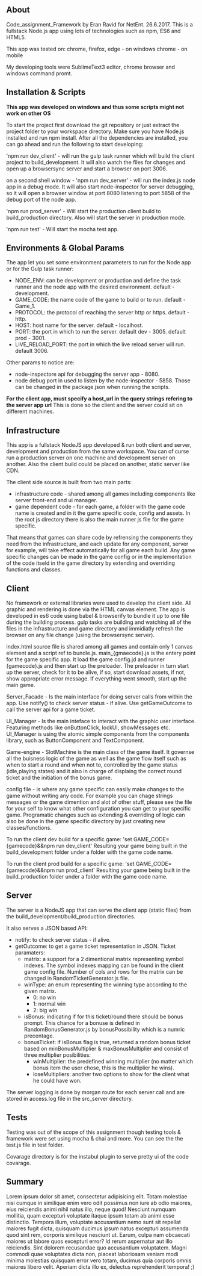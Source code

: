 ## About

Code_assignment_Framework by Eran Ravid for NetEnt. 26.6.2017.
This is a fullstack Node.js app using lots of technologies such as npm, ES6 and HTML5. 

This app was tested on: 
	chrome, firefox, edge - on windows
	chrome - on mobile

My developing tools were SublimeText3 editor, chrome browser and windows command promt.

## Installation & Scripts

**This app was developed on windows and thus some scripts might not work on other OS**

To start the project first download the git repository or just extract the project folder to your workspace directory. 
Make sure you have Node.js installed and run npm install.
After all the dependencies are installed, you can go ahead and run the following to start developing:

'npm run dev_client' - 
will run the gulp task runner which will build the client project to build_development.
It will also watch the files for changes and open up a browsersync server and start a browser on port 3006.

on a second shell window -
'npm run dev_server' - 
will run the index.js node app in a debug mode. 
It will also start node-inspector for server debugging, so it will open a browser window at port 8080 listening to port 5858 of the debug port of the node app.

'npm run prod_server' - 
Will start the production client build to build_production directory.
Also will start the server in production mode.

'npm run test' - 
Will start the mocha test app.

## Environments & Global Params

The app let you set some environment parameters to run for the Node app or for the Gulp task runner:
- NODE_ENV: can be development or production and define the task runner and the node app with the desired environment. default - development.
- GAME_CODE: the name code of the game to build or to run. default - Game_1.
- PROTOCOL: the protocol of reaching the server http or https. default - http.
- HOST: host name for the server. default - localhost.
- PORT: the port in which to run the server. default dev - 3005. default prod - 3001.
- LIVE_RELOAD_PORT: the port in which the live reload server will run. default 3006.

Other params to notice are:
- node-inspectore api for debugging the server app - 8080.
- node debug port in used to listen by the node-inspector - 5858.
Those can be changed in the package.json when running the scripts.

**For the client app, must specify a host_url in the query strings refering to the server app url**
This is done so the client and the server could sit on different machines.

## Infrastructure

This app is a fullstack NodeJS app developed & run both client and server, development and production from the same workspace.
You can of curse run a production server on one machine and development server on another.
Also the client build could be placed on another, static server like CDN.

The client side source is built from two main parts:
- infrastructure code - shared among all games including components like server front-end and ui manager.
- game dependent code - for each game, a folder with the game code name is created and in it the game specific code, config and assets.
In the root js directory there is also the main runner js file for the game specific.

That means that games can share code by refrensing the components they need from the infrastructure, and each update for any component, server for example, will take effect automatically for all game each build.
Any game specific changes can be made in the game config or in the implementation of the code itseld in the game directory by extending and overriding functions and classes.

## Client

No framework or external libraries were used to develop the client side. 
All graphic and rendering is done via the HTML canvas element.
The app is developed in es6 code using babel & browserify to bundle it up to one file during the building process.
gulp tasks are building and watching all of the files in the infrastructure and game directory and immidiatly refresh the browser on any file change (using the browsersync server).

index.html source file is shared among all games and contain only 1 canvas element and a script ref to bundle.js.
main_{gmaecode}.js is the entery point for the game specific app. It load the game config.jd and runner {gamecode}.js and then start up the preloader.
The preloader in turn start up the server, check for it to be alive, if so, start download assets, if not, show appropriate error message.
If everything went smooth, start up the main game.

Server_Facade - 
Is the main interface for doing server calls from within the app.
Use notify() to check server status - if alive.
Use getGameOutcome to call the server api for a game ticket.

UI_Manager - 
Is the main inteface to interact with the graphic user interface. 
Featuring methods like onButtonClick, lockUI, showMessages etc.
UI_Manager is using the atomic simple components from the components library, such as ButtonComponent and TextComponent.

Game-engine - SlotMachine is the main class of the game itself. It governse all the buisness logic of the game as well as the game flow itself such as when to start a round and when not to, controlled by the game status (idle,playing states) and it also in charge of displaing the correct round ticket and the initiation of the bonus game.

config file - is where any game specific can easily make changes to the game without writing any code.
For example you can chage strings messages or the game dimention and alot of other stuff, please see the file for your self to know what other configuration you can get to your specific game. Programatic changes such as extending & overriding of logic can also be done in the game specific directory by just creating new classes/functions.

To run the client dev build for a specific game:
'set GAME_CODE={gamecode}&&npm run dev_client'
Resulting your game being built in the build_development folder under a folder with the game code name.

To run the client prod build for a specific game:
'set GAME_CODE={gamecode}&&npm run prod_client'
Resulting your game being built in the build_production folder under a folder with the game code name.

## Server

The server is a NodeJS app that can serve the client app (static files) from the build_development/build_production directories.

It also serves a JSON based API:
- notify: to check server status - if alive.
- getOutcome: to get a game ticket representation in JSON.
	Ticket paramaters:
	- matrix: a support for a 2 dimentional matrix representing symbol indexes. The symbol indexes mapping can be found in the client game config file. Number of cols and rows for the matrix can be changed in RandomTicketGenerator.js file.
	- winType: an enum representing the winning type according to the given matrix.
		- 0: no win
		- 1: normal win
		- 2: big win
	- isBonus: indicating if for this ticket/round there should be bonus prompt. This chance for a bonuse is defined in RandomBonusGenerator.js by bonusPossibility which is a numric precentage.
	- bonusTicket: if isBonus flag is true, returned a random bonus ticket based on minBonusMultiplier & maxBonusMultiplier and consist of three multiplier posibilities:
		- winMultiplier: the predefined winning multiplier (no matter which bonus item the user chose, this is the multiplier he wins).
		- loseMultipliers: another two options to show for the client what he could have won.

The server logging is done by morgan route for each server call and are stored in access.log file in the src_server directory.

## Tests

Testing was out of the scope of this assignment though testing tools & framework were set using mocha & chai and more.
You can see the the test.js file in test folder.

Covarage directory is for the instabul plugin to serve pretty ui of the code covarage.

## Summary

Lorem ipsum dolor sit amet, consectetur adipisicing elit. Totam molestiae nisi cumque in similique enim vero odit possimus non iure ab odio maiores, eius reiciendis animi nihil natus illo, neque quod! Nesciunt numquam mollitia, quam excepturi voluptate itaque ipsum totam ab animi esse distinctio. Tempora illum, voluptate accusantium nemo sunt sit repellat maiores fugit dicta, quisquam ducimus ipsum natus excepturi assumenda quod sint rem, corporis similique nesciunt ut. Earum, culpa nam obcaecati maiores ut labore quos excepturi error? Id rerum aspernatur aut illo reiciendis. Sint dolorem recusandae quo accusantium voluptatem. Magni commodi quae voluptates dicta non, placeat laboriosam veniam modi minima molestias quisquam error vero totam, ducimus quia corporis omnis maiores libero velit. Aperiam dicta illo ex, delectus reprehenderit tempora! ;)

